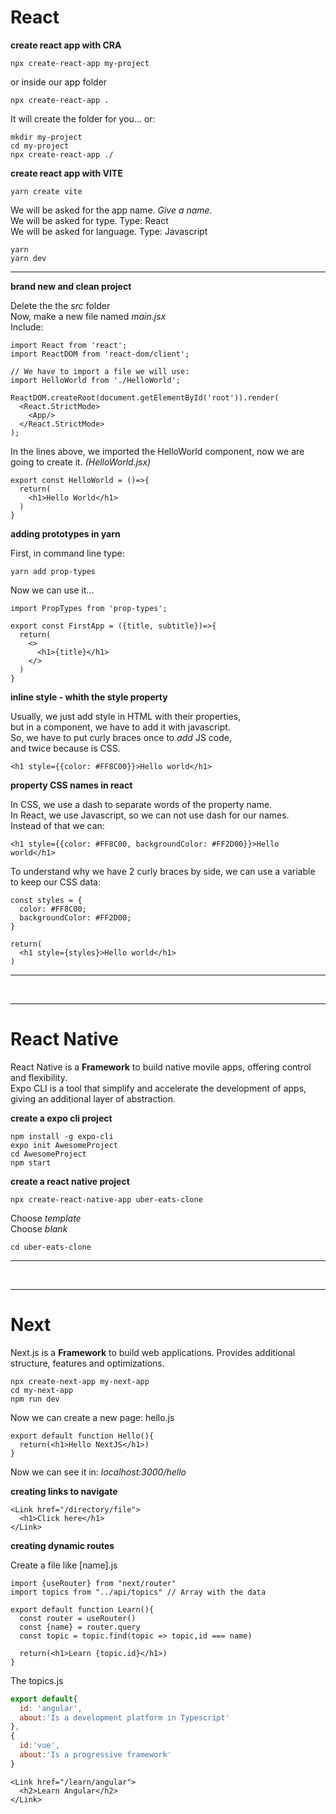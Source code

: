 # React

__create react app with CRA__

```node
npx create-react-app my-project
```

or inside our app folder<br/>

```node
npx create-react-app .
```
It will create the folder for you... or:<br/>

```node
mkdir my-project
cd my-project
npx create-react-app ./
```

__create react app with VITE__

```node
yarn create vite
```

We will be asked for the app name. _Give a name._<br/>
We will be asked for type. Type: React <br/>
We will be asked for language. Type: Javascript <br/>

```node
yarn
yarn dev
```

---

__brand new and clean project__ <br/>

Delete the the _src_ folder <br/>
Now, make a new file named _main.jsx_ <br/>
Include: <br/>

```react
import React from 'react';
import ReactDOM from 'react-dom/client';

// We have to import a file we will use:
import HelloWorld from './HelloWorld';

ReactDOM.createRoot(document.getElementById('root')).render(
  <React.StrictMode>
    <App/>
  </React.StrictMode>
);
```

In the lines above, we imported the HelloWorld component, now we are going to create it. _(HelloWorld.jsx)_ <br/>

```react
export const HelloWorld = ()=>{
  return(
    <h1>Hello World</h1>
  )
}
```

__adding prototypes in yarn__ <br/>

First, in command line type:

```node
yarn add prop-types
```

Now we can use it... <br/>

```react
import PropTypes from 'prop-types';

export const FirstApp = ({title, subtitle})=>{
  return(
    <>
      <h1>{title}</h1>
    </>
  )
}
```


__inline style - whith the style property__ <br/>

Usually, we just add style in HTML with their properties, <br/>
but in a component, we have to add it with javascript. <br/>
So, we have to put curly braces once to _add_ JS code, <br/>
and twice because is CSS. <br/>

```react
<h1 style={{color: #FF8C00}}>Hello world</h1>
```

__property CSS names in react__ <br/>

In CSS, we use a dash to separate words of the property name. <br/>
In React, we use Javascript, so we can not use dash for our names. <br/>
Instead of that we can: <br/>

```react
<h1 style={{color: #FF8C00, backgroundColor: #FF2D00}}>Hello world</h1>
```

To understand why we have 2 curly braces by side, we can use a variable to keep our CSS data:

```react
const styles = {
  color: #FF8C00;
  backgroundColor: #FF2D00;
}

return(
  <h1 style={styles}>Hello world</h1>
)
```

---

<br/>

---

# React Native

React Native is a __Framework__ to build native movile apps, offering control and flexibility. <br/>
Expo CLI is a tool that simplify and accelerate the development of apps, giving an additional layer of abstraction. <br/>

__create a expo cli project__ <br/>

```node
npm install -g expo-cli
expo init AwesomeProject
cd AwesomeProject
npm start
```

__create a react native project__
```node
npx create-react-native-app uber-eats-clone
```

Choose _template_ <br/>
Choose _blank_ <br/>

```node
cd uber-eats-clone
```

---

<br/>

---

# Next

Next.js is a __Framework__ to build web applications. Provides additional structure, features and optimizations. <br/>

```node
npx create-next-app my-next-app
cd my-next-app
npm run dev
```

Now we can create a new page: hello.js <br/>

```react
export default function Hello(){
  return(<h1>Hello NextJS</h1>)
}
```
Now we can see it in: _localhost:3000/hello_ <br/>

__creating links to navigate__

```react
<Link href="/directory/file">
  <h1>Click here</h1>
</Link>
```

__creating dynamic routes__

Create a file like [name].js <br/>

```react
import {useRouter} from "next/router"
import topics from "../api/topics" // Array with the data

export default function Learn(){
  const router = useRouter()
  const {name} = router.query
  const topic = topic.find(topic => topic,id === name)
  
  return(<h1>Learn {topic.id}</h1>)
}
```

The topics.js

```javascript
export default{
  id: 'angular',
  about:'Is a development platform in Typescript'
},
{
  id:'vue',
  about:'Is a progressive framework'
}
```

```react
<Link href="/learn/angular">
  <h2>Learn Angular</h2>
</Link>
```











